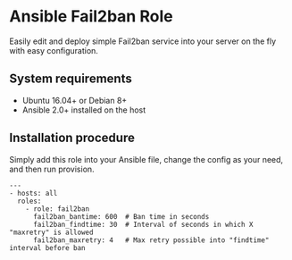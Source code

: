Ansible Fail2ban Role
============

Easily edit and deploy simple Fail2ban service into your server on the fly with easy configuration.


System requirements
------------

* Ubuntu 16.04+ or Debian 8+
* Ansible 2.0+ installed on the host


Installation procedure
------------

Simply add this role into your Ansible file, change the config as your need, and then run provision.

```
---
- hosts: all
  roles:
    - role: fail2ban
      fail2ban_bantime: 600  # Ban time in seconds
      fail2ban_findtime: 30  # Interval of seconds in which X "maxretry" is allowed
      fail2ban_maxretry: 4   # Max retry possible into "findtime" interval before ban
```

